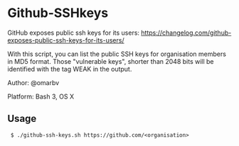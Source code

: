 # Github-SSHkeys
GitHub exposes public ssh keys for its users: https://changelog.com/github-exposes-public-ssh-keys-for-its-users/

With this script, you can list the public SSH keys for organisation members in MD5 format.
Those "vulnerable keys", shorter than 2048 bits will be identified with the tag WEAK in the output.

Author: @omarbv

Platform: Bash 3, OS X

## Usage

     $ ./github-ssh-keys.sh https://github.com/<organisation>
